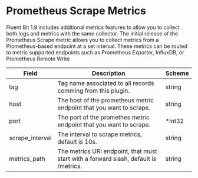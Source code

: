 # Prometheus Scrape Metrics

Fluent Bit 1.9 includes additional metrics features to allow you to collect both logs and metrics with the same collector.
The initial release of the Prometheus Scrape metric allows you to collect metrics from a Prometheus-based endpoint at a set interval. These metrics can be routed to metric supported endpoints such as Prometheus Exporter, InfluxDB, or Prometheus Remote Write


| Field           | Description                                                  | Scheme |
| --------------- | ------------------------------------------------------------ | ------ |
| tag             | Tag name associated to all records comming from this plugin. | string |
| host            | The host of the prometheus metric endpoint that you want to scrape. | string |
| port            | The port of the promethes metric endpoint that you want to scrape. | *int32 |
| scrape_interval | The interval to scrape metrics, default is 10s.              | string |
| metrics_path    | The metrics URI endpoint, that must start with a forward slash, default is /metrics. | string |
